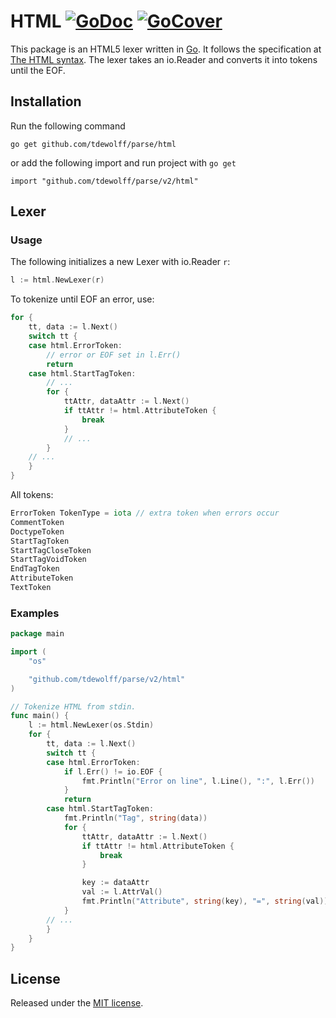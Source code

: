 # HTML [![GoDoc](http://godoc.org/github.com/tdewolff/parse/html?status.svg)](http://godoc.org/github.com/tdewolff/parse/html) [![GoCover](http://gocover.io/_badge/github.com/tdewolff/parse/html)](http://gocover.io/github.com/tdewolff/parse/html)

This package is an HTML5 lexer written in [Go][1]. It follows the specification at [The HTML syntax](http://www.w3.org/TR/html5/syntax.html). The lexer takes an io.Reader and converts it into tokens until the EOF.

## Installation
Run the following command

	go get github.com/tdewolff/parse/html

or add the following import and run project with `go get`

	import "github.com/tdewolff/parse/v2/html"

## Lexer
### Usage
The following initializes a new Lexer with io.Reader `r`:
``` go
l := html.NewLexer(r)
```

To tokenize until EOF an error, use:
``` go
for {
	tt, data := l.Next()
	switch tt {
	case html.ErrorToken:
		// error or EOF set in l.Err()
		return
	case html.StartTagToken:
		// ...
		for {
			ttAttr, dataAttr := l.Next()
			if ttAttr != html.AttributeToken {
				break
			}
			// ...
		}
	// ...
	}
}
```

All tokens:
``` go
ErrorToken TokenType = iota // extra token when errors occur
CommentToken
DoctypeToken
StartTagToken
StartTagCloseToken
StartTagVoidToken
EndTagToken
AttributeToken
TextToken
```

### Examples
``` go
package main

import (
	"os"

	"github.com/tdewolff/parse/v2/html"
)

// Tokenize HTML from stdin.
func main() {
	l := html.NewLexer(os.Stdin)
	for {
		tt, data := l.Next()
		switch tt {
		case html.ErrorToken:
			if l.Err() != io.EOF {
				fmt.Println("Error on line", l.Line(), ":", l.Err())
			}
			return
		case html.StartTagToken:
			fmt.Println("Tag", string(data))
			for {
				ttAttr, dataAttr := l.Next()
				if ttAttr != html.AttributeToken {
					break
				}

				key := dataAttr
				val := l.AttrVal()
				fmt.Println("Attribute", string(key), "=", string(val))
			}
		// ...
		}
	}
}
```

## License
Released under the [MIT license](https://github.com/tdewolff/parse/blob/master/LICENSE.md).

[1]: http://golang.org/ "Go Language"
